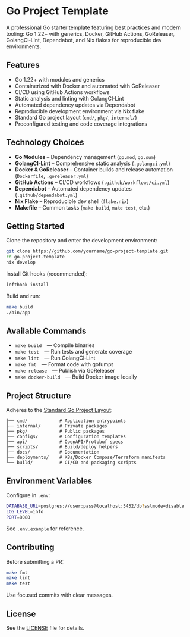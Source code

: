 # Go Project Template

A professional Go starter template featuring best practices and modern tooling: Go 1.22+ with generics, Docker, GitHub Actions, GoReleaser, GolangCI‑Lint, Dependabot, and Nix flakes for reproducible dev environments.

## Features

- Go 1.22+ with modules and generics
- Containerized with Docker and automated with GoReleaser
- CI/CD using GitHub Actions workflows
- Static analysis and linting with GolangCI‑Lint
- Automated dependency updates via Dependabot
- Reproducible development environment via Nix flake
- Standard Go project layout (`cmd/`, `pkg/`, `internal/`)
- Preconfigured testing and code coverage integrations

## Technology Choices

- **Go Modules** – Dependency management (`go.mod`, `go.sum`)
- **GolangCI‑Lint** – Comprehensive static analysis (`.golangci.yml`)
- **Docker & GoReleaser** – Container builds and release automation (`Dockerfile`, `.goreleaser.yml`)
- **GitHub Actions** – CI/CD workflows (`.github/workflows/ci.yml`)
- **Dependabot** – Automated dependency updates (`.github/dependabot.yml`)
- **Nix Flake** – Reproducible dev shell (`flake.nix`)
- **Makefile** – Common tasks (`make build`, `make test`, etc.)

## Getting Started

Clone the repository and enter the development environment:

```bash
git clone https://github.com/yourname/go-project-template.git
cd go-project-template
nix develop
````

Install Git hooks (recommended):

```bash
lefthook install
```

Build and run:

```bash
make build
./bin/app
```

## Available Commands

* `make build` — Compile binaries
* `make test` — Run tests and generate coverage
* `make lint` — Run GolangCI‑Lint
* `make fmt` — Format code with gofumpt
* `make release` — Publish via GoReleaser
* `make docker-build` — Build Docker image locally

## Project Structure

Adheres to the [Standard Go Project Layout](https://github.com/golang-standards/project-layout):

```
├── cmd/            # Application entrypoints
├── internal/       # Private packages
├── pkg/            # Public packages
├── configs/        # Configuration templates
├── api/            # OpenAPI/Protobuf specs
├── scripts/        # Build/deploy helpers
├── docs/           # Documentation
├── deployments/    # K8s/Docker Compose/Terraform manifests
└── build/          # CI/CD and packaging scripts
```

## Environment Variables

Configure in `.env`:

```bash
DATABASE_URL=postgres://user:pass@localhost:5432/db?sslmode=disable
LOG_LEVEL=info
PORT=8080
```

See `.env.example` for reference.

## Contributing

Before submitting a PR:

```bash
make fmt
make lint
make test
```

Use focused commits with clear messages.

## License

See the [LICENSE](LICENSE) file for details.
